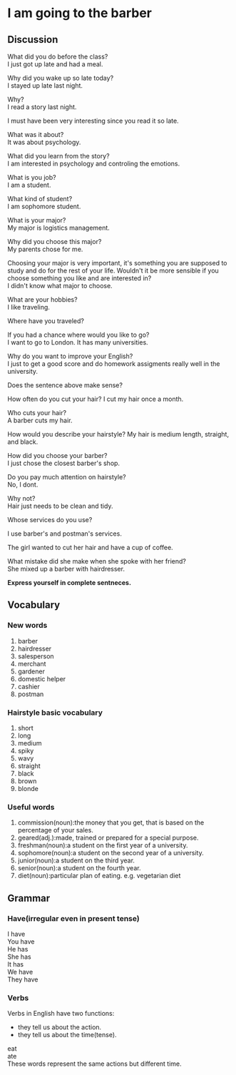 # I am going to the barber
## Discussion
What did you do before the class?  
I just got up late and had a meal.  

Why did you wake up so late today?  
I stayed up late last night.  

Why?  
I read a story last night.  

I must have been very interesting since you read it so late.  

What was it about?  
It was about psychology.  

What did you learn from the story?  
I am interested in psychology and controling the emotions.  

What is you job?  
I am a student.  

What kind of student?  
I am sophomore student.  

What is your major?  
My major is logistics management.  

Why did you choose this major?  
My parents chose for me.  

Choosing your major is very important, it's something you are supposed to study and do for the rest of your life. Wouldn't it be more sensible if you choose something you like and are interested in?  
I didn't know what major to choose.  

What are your hobbies?  
I like traveling.  

Where have you traveled?  

If you had a chance where would you like to go?  
I want to go to London. It has many universities.  

Why do you want to improve your English?  
I just to get a good score and do homework assigments really well in the university.  

Does the sentence above make sense? 

How often do you cut your hair? 
I cut my hair once a month.  

Who cuts your hair?  
A barber cuts my hair.  

How would you describe your hairstyle? 
My hair is medium length, straight, and black.  

How did you choose your barber?  
I just chose the closest barber's shop.  

Do you pay much attention on hairstyle?  
No, I dont.  

Why not?  
Hair just needs to be clean and tidy.  

Whose services do you use? 

I use barber's and postman's services.  

The girl wanted to cut her hair and have a cup of coffee.  

What mistake did she make when she spoke with her friend?  
She mixed up a barber with hairdresser.  



**Express yourself in complete sentneces.**

## Vocabulary
### New words
1. barber
1. hairdresser
1. salesperson
1. merchant
1. gardener
1. domestic helper
1. cashier
1. postman

### Hairstyle basic vocabulary
1. short
1. long
1. medium
1. spiky
1. wavy
1. straight
1. black
1. brown
1. blonde

### Useful words
1. commission(noun):the money that you get, that is based on the percentage of your sales.
1. geared(adj.):made, trained or prepared for a special purpose.  
1. freshman(noun):a student on the first year of a university.
1. sophomore(noun):a student on the second year of a university.
1. junior(noun):a student on the third year.
1. senior(noun):a student on the fourth year.
1. diet(noun):particular plan of eating. e.g. vegetarian diet

## Grammar
### Have(irregular even in present tense)  
I have  
You have  
He has  
She has    
It has  
We have  
They have  

### Verbs
Verbs in English have two functions:
- they tell us about the action.
- they tell us about the time(tense).

eat  
ate  
These words represent the same actions but different time.  
